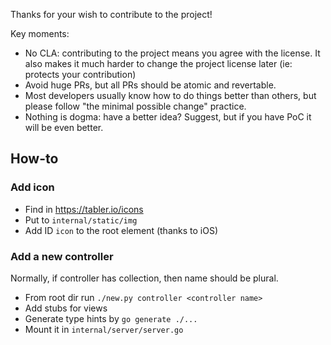 Thanks for your wish to contribute to the project!

Key moments:

- No CLA: contributing to the project means you agree with the license. It also makes it much harder to change the
  project license later (ie: protects your contribution)
- Avoid huge PRs, but all PRs should be atomic and revertable.
- Most developers usually know how to do things better than others, but please follow "the minimal possible change"
  practice.
- Nothing is dogma: have a better idea? Suggest, but if you have PoC it will be even better.

## How-to

### Add icon

- Find in https://tabler.io/icons
- Put to `internal/static/img`
- Add ID `icon` to the root element (thanks to iOS)

### Add a new controller

Normally, if controller has collection, then name should be plural.

- From root dir run `./new.py controller <controller name>`
- Add stubs for views
- Generate type hints by `go generate ./...`
- Mount it in `internal/server/server.go`